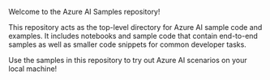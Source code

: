 Welcome to the Azure AI Samples repository!

This repository acts as the top-level directory for Azure AI sample code and examples. It includes notebooks and sample code that contain end-to-end samples as well as smaller code snippets for common developer tasks.

Use the samples in this repository to try out Azure AI scenarios on your local machine!
